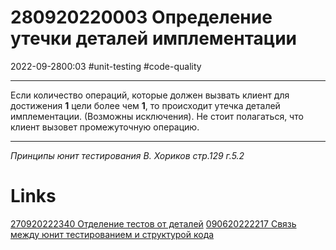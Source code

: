 # 280920220003 Определение утечки деталей имплементации
2022-09-2800:03
#unit-testing #code-quality 
***
Если количество операций, которые должен вызвать клиент для достижения **1** цели более чем **1**, то происходит утечка деталей имплементации. (Возможны исключения).
Не стоит полагаться, что клиент вызовет промежуточную операцию.
***
*Принципы юнит тестирования В. Хориков стр.129 г.5.2*
# Links
[270920222340 Отделение тестов от деталей](270920222340%20Отделение%20тестов%20от%20деталей.md)
[090620222217 Связь между юнит тестированием и структурой кода](090620222217%20Связь%20между%20юнит%20тестированием%20и%20структурой%20кода.md)
